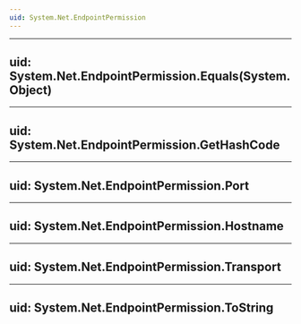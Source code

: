 ```yaml
---
uid: System.Net.EndpointPermission
---
```


---
uid: System.Net.EndpointPermission.Equals(System.Object)
---

---
uid: System.Net.EndpointPermission.GetHashCode
---

---
uid: System.Net.EndpointPermission.Port
---

---
uid: System.Net.EndpointPermission.Hostname
---

---
uid: System.Net.EndpointPermission.Transport
---

---
uid: System.Net.EndpointPermission.ToString
---
